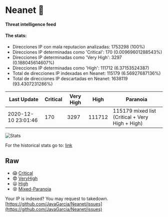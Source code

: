 # Neanet :hocho:
#### Threat intelligence feed
#### The stats:

- Direcciones IP con mala reputacion analizadas: 1753298 (100%)
- Direcciones IP determinadas como 'Critical':  170 (0.00969601288543%)
- Direcciones IP determinadas como 'Very High':  3297 (0.188045614607%)
- Direcciones IP determinadas como 'High':  111712 (6.37153524387)
- Total de direcciones IP indexadas en Neanet:  115179 (6.56927687136%)
- Total de direcciones IP descartadas en Neanet:  1638119 (93.4307231286%)

| Last Update | Critical | Very High | High | Paranoia |
| --- | --- | --- | --- | --- |
| 2020-12-10 23:01:46 | 170 | 3297 | 111712 | 115179 mixed list (Critical + Very High + High)|

![Stats](https://docs.google.com/spreadsheets/d/e/2PACX-1vSnaNMIXVabIpDJjufMlzH7poXnshF3mgd8Is1g9ytUEzVsP5my4Trn8f-xkoLLQ38xpL3HtmUexLo6/pubchart?oid=501124687&format=image)

For the historical stats go to: [link](/stats.csv)
## Raw
- :scream: [Critical](https://raw.githubusercontent.com/JavaGarcia/Neanet/master/blacklists/neanet_critical.txt)
- :fearful: [VeryHigh](https://raw.githubusercontent.com/JavaGarcia/Neanet/master/blacklists/neanet_veryHigh.txtt)
- :frowning: [High](https://raw.githubusercontent.com/JavaGarcia/Neanet/master/blacklists/neanet_high.txt)
- :dizzy_face: [Mixed-Paranoia](https://raw.githubusercontent.com/JavaGarcia/Neanet/master/blacklists/neanet_all.txt)


Your IP is indexed? You may request to takedown. [https://github.com/JavaGarcia/Neanet/issues](https://github.com/JavaGarcia/Neanet/issues)








































































































































































































































































































































































































































































































































































































































































































































































































































































































































































































































































































































































































































































































































































































































































































































































































































































































































































































































































































































































































































































































































































































































































































































































































































































































































































































































































































































































































